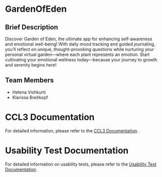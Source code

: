 # GardenOfEden

## Brief Description
Discover Garden of Eden, the ultimate app for enhancing self-awareness and emotional well-being! 
With daily mood tracking and guided journaling, you’ll reflect on unique, thought-provoking questions 
while nurturing your personal virtual garden—where each plant represents an emotion. 
Start cultivating your emotional wellness today—because your journey to growth and serenity begins here!

## Team Members
- Helena Vishkurti
- Klarissa Breitkopf
  
# CCL3 Documentation
For detailed information, please refer to the [CCL3 Documentation](docs/documentation.md).

# Usability Test Documentation

For detailed information on usability tests, please refer to the [Usability Test Documentation](docs/usability_tests.md).
